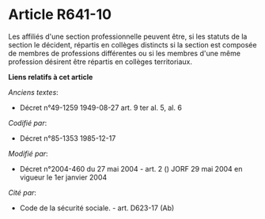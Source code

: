 # Article R641-10

Les affiliés d'une section professionnelle peuvent être, si les statuts de la section le décident, répartis en collèges
distincts si la section est composée de membres de professions différentes ou si les membres d'une même profession désirent
être répartis en collèges territoriaux.

**Liens relatifs à cet article**

_Anciens textes_:

  - Décret n°49-1259 1949-08-27 art. 9 ter al. 5, al. 6

_Codifié par_:

  - Décret n°85-1353 1985-12-17

_Modifié par_:

  - Décret n°2004-460 du 27 mai 2004 - art. 2 () JORF 29 mai 2004 en vigueur le 1er janvier 2004

_Cité par_:

  - Code de la sécurité sociale. - art. D623-17 (Ab)
